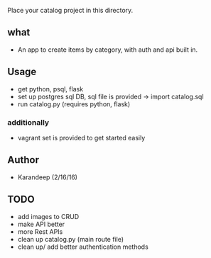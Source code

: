 Place your catalog project in this directory.

## what
- An app to create items by category, with auth and api built in.

## Usage
- get python, psql, flask
- set up postgres sql DB, sql file is provided -> import catalog.sql
- run catalog.py (requires python, flask)

### additionally
- vagrant set is provided to get started easily

## Author

- Karandeep (2/16/16)

## TODO
- add images to CRUD
- make API better
- more Rest APIs
- clean up catalog.py (main route file)
- clean up/ add better authentication methods